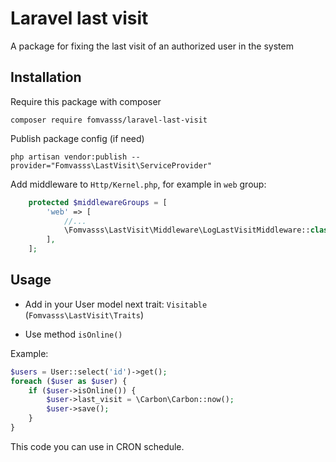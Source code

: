 # Laravel last visit
A package for fixing the last visit of an authorized user in the system

## Installation

Require this package with composer
```shell
composer require fomvasss/laravel-last-visit
```

Publish package config (if need)
```shell
php artisan vendor:publish --provider="Fomvasss\LastVisit\ServiceProvider"
```

Add middleware to `Http/Kernel.php`, for example in `web` group:
```php
    protected $middlewareGroups = [
        'web' => [
            //...
            \Fomvasss\LastVisit\Middleware\LogLastVisitMiddleware::class,
        ],
    ];
```

## Usage

- Add in your User model next trait: `Visitable` (`Fomvasss\LastVisit\Traits`)

- Use method `isOnline()`

Example:
```php
$users = User::select('id')->get();
foreach ($user as $user) {
    if ($user->isOnline()) {
        $user->last_visit = \Carbon\Carbon::now();
        $user->save();
    }
}
```
This code you can use in CRON schedule.